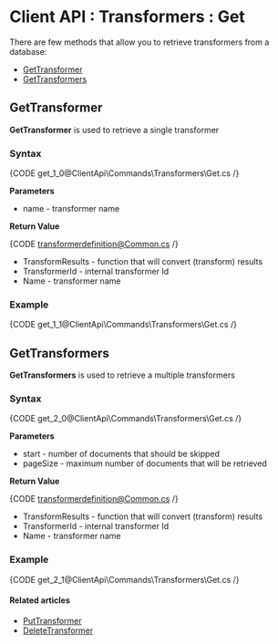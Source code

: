 # Client API : Transformers : Get

There are few methods that allow you to retrieve transformers from a database:   
- [GetTransformer](../../../client-api/commands/transformers/get#gettransformer)   
- [GetTransformers](../../../client-api/commands/transformers/get#gettransformers)   

## GetTransformer

**GetTransformer** is used to retrieve a single transformer

### Syntax

{CODE get_1_0@ClientApi\Commands\Transformers\Get.cs /}

**Parameters**   

- name - transformer name   

**Return Value**

{CODE transformerdefinition@Common.cs /}

- TransformResults - function that will convert (transform) results   
- TransformerId - internal transformer Id
- Name - transformer name   

### Example

{CODE get_1_1@ClientApi\Commands\Transformers\Get.cs /}

## GetTransformers

**GetTransformers** is used to retrieve a multiple transformers

### Syntax

{CODE get_2_0@ClientApi\Commands\Transformers\Get.cs /}

**Parameters**   

- start - number of documents that should be skipped   
- pageSize - maximum number of documents that will be retrieved   

**Return Value**

{CODE transformerdefinition@Common.cs /}

- TransformResults - function that will convert (transform) results   
- TransformerId - internal transformer Id
- Name - transformer name 

### Example

{CODE get_2_1@ClientApi\Commands\Transformers\Get.cs /}  

#### Related articles

- [PutTransformer](../../../client-api/commands/transformers/put)  
- [DeleteTransformer](../../../client-api/commands/transformers/delete)  